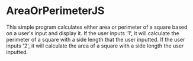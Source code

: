 # AreaOrPerimeterJS
This simple program calculates either area or perimeter of a square based on a user's input and display it. If the user inputs '1', it will calculate the perimeter of a square with a side length that the user inputted. If the user inputs '2', it will calculate the area of a square with a side length the user inputted.
